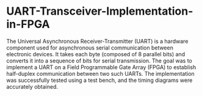 # UART-Transceiver-Implementation-in-FPGA
The Universal Asynchronous Receiver-Transmitter (UART) is a hardware component used for asynchronous serial communication between electronic devices. It takes each byte (composed of 8 parallel bits) and converts it into a sequence of bits for serial transmission. The goal was to implement a UART on a Field Programmable Gate Array (FPGA) to establish half-duplex communication between two such UARTs. The implementation was successfully tested using a test bench, and the timing diagrams were accurately obtained.
